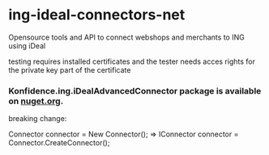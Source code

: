 # ing-ideal-connectors-net
Opensource tools and API to connect webshops and merchants to ING using iDeal


testing requires installed certificates and the tester needs acces rights for the private key part of the certificate

### Konfidence.ing.iDealAdvancedConnector package is available on [nuget.org](https://www.nuget.org/packages/Konfidence.ing.iDealAdvancedConnector). 

breaking change:

Connector connector = New Connector(); => IConnector connector = Connector.CreateConnector();